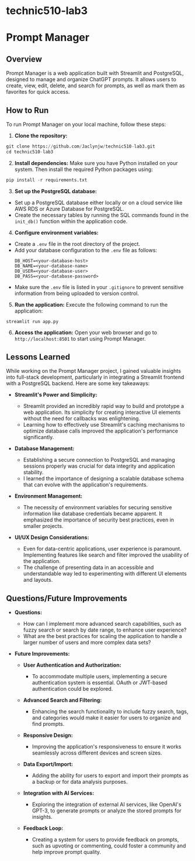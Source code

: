 # technic510-lab3
# Prompt Manager

## Overview
Prompt Manager is a web application built with Streamlit and PostgreSQL, designed to manage and organize ChatGPT prompts. It allows users to create, view, edit, delete, and search for prompts, as well as mark them as favorites for quick access.

## How to Run
To run Prompt Manager on your local machine, follow these steps:

1. **Clone the repository:**

```python
git clone https://github.com/Jaclynjw/technic510-lab3.git
cd technic510-lab3
```

2. **Install dependencies:**
Make sure you have Python installed on your system. Then install the required Python packages using:
```python
pip install -r requirements.txt
```

3. **Set up the PostgreSQL database:**
- Set up a PostgreSQL database either locally or on a cloud service like AWS RDS or Azure Database for PostgreSQL.
- Create the necessary tables by running the SQL commands found in the `init_db()` function within the application code.

4. **Configure environment variables:**
- Create a `.env` file in the root directory of the project.
- Add your database configuration to the `.env` file as follows:
  ```
  DB_HOST=<your-database-host>
  DB_NAME=<your-database-name>
  DB_USER=<your-database-user>
  DB_PASS=<your-database-password>
  ```
- Make sure the `.env` file is listed in your `.gitignore` to prevent sensitive information from being uploaded to version control.

5. **Run the application:**
Execute the following command to run the application:
```
streamlit run app.py
```

6. **Access the application:**
Open your web browser and go to `http://localhost:8501` to start using Prompt Manager.

## Lessons Learned

While working on the Prompt Manager project, I gained valuable insights into full-stack development, particularly in integrating a Streamlit frontend with a PostgreSQL backend. Here are some key takeaways:

- **Streamlit's Power and Simplicity:**
  - Streamlit provided an incredibly rapid way to build and prototype a web application. Its simplicity for creating interactive UI elements without the need for callbacks was enlightening.
  - Learning how to effectively use Streamlit's caching mechanisms to optimize database calls improved the application's performance significantly.

- **Database Management:**
  - Establishing a secure connection to PostgreSQL and managing sessions properly was crucial for data integrity and application stability.
  - I learned the importance of designing a scalable database schema that can evolve with the application's requirements.

- **Environment Management:**
  - The necessity of environment variables for securing sensitive information like database credentials became apparent. It emphasized the importance of security best practices, even in smaller projects.

- **UI/UX Design Considerations:**
  - Even for data-centric applications, user experience is paramount. Implementing features like search and filter improved the usability of the application.
  - The challenge of presenting data in an accessible and understandable way led to experimenting with different UI elements and layouts.

## Questions/Future Improvements

- **Questions:**
  - How can I implement more advanced search capabilities, such as fuzzy search or search by date range, to enhance user experience?
  - What are the best practices for scaling the application to handle a larger number of users and more complex data sets?

- **Future Improvements:**
  - **User Authentication and Authorization:**
    - To accommodate multiple users, implementing a secure authentication system is essential. OAuth or JWT-based authentication could be explored.
  
  - **Advanced Search and Filtering:**
    - Enhancing the search functionality to include fuzzy search, tags, and categories would make it easier for users to organize and find prompts.
  
  - **Responsive Design:**
    - Improving the application's responsiveness to ensure it works seamlessly across different devices and screen sizes.
  
  - **Data Export/Import:**
    - Adding the ability for users to export and import their prompts as a backup or for data analysis purposes.
  
  - **Integration with AI Services:**
    - Exploring the integration of external AI services, like OpenAI's GPT-3, to generate prompts or analyze the stored prompts for insights.
  
  - **Feedback Loop:**
    - Creating a system for users to provide feedback on prompts, such as upvoting or commenting, could foster a community and help improve prompt quality.

